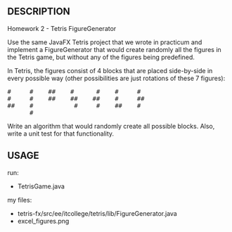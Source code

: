DESCRIPTION
------------


Homework 2 - Tetris FigureGenerator

Use the same JavaFX Tetris project that we wrote in practicum and implement a FigureGenerator that would create randomly all the figures in the Tetris game, but without any of the figures being predefined.

In Tetris, the figures consist of 4 blocks that are placed side-by-side in every possible way (other possibilities are just rotations of these 7 figures):

<pre>
#     #    ##    #      #    #     #
#     #    ##    ##    ##    #     ##
##    #           #     #    ##    #
      #
</pre>

Write an algorithm that would randomly create all possible blocks. Also, write a unit test for that functionality.


USAGE
------------

run: <br/>
- TetrisGame.java

my files: <br/>
- tetris-fx/src/ee/itcollege/tetris/lib/FigureGenerator.java <br/>
- excel_figures.png

